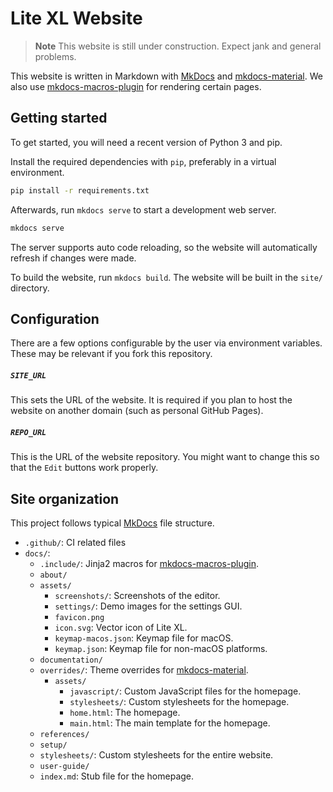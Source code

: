 # Lite XL Website

> **Note**
> This website is still under construction.
> Expect jank and general problems.

This website is written in Markdown with [MkDocs] and [mkdocs-material].
We also use [mkdocs-macros-plugin] for rendering certain pages.

## Getting started

To get started, you will need a recent version of Python 3 and pip.

Install the required dependencies with `pip`,
preferably in a virtual environment.

```sh
pip install -r requirements.txt
```

Afterwards, run `mkdocs serve` to start a development web server.

```sh
mkdocs serve
```

The server supports auto code reloading, so the website will automatically
refresh if changes were made.

To build the website, run `mkdocs build`.
The website will be built in the `site/` directory.

## Configuration

There are a few options configurable by the user via environment variables.
These may be relevant if you fork this repository.

##### `SITE_URL`

This sets the URL of the website.
It is required if you plan to host the website on another domain
(such as personal GitHub Pages).

##### `REPO_URL`

This is the URL of the website repository.
You might want to change this so that the `Edit` buttons work properly.

## Site organization

This project follows typical [MkDocs] file structure.

- `.github/`: CI related files
- `docs/`:
  - `.include/`: Jinja2 macros for [mkdocs-macros-plugin].
  - `about/`
  - `assets/`
    - `screenshots/`: Screenshots of the editor.
    - `settings/`: Demo images for the settings GUI.
    - `favicon.png`
    - `icon.svg`: Vector icon of Lite XL.
    - `keymap-macos.json`: Keymap file for macOS.
    - `keymap.json`: Keymap file for non-macOS platforms.
  - `documentation/`
  - `overrides/`: Theme overrides for [mkdocs-material].
    - `assets/`
      - `javascript/`: Custom JavaScript files for the homepage.
      - `stylesheets/`: Custom stylesheets for the homepage.
      - `home.html`: The homepage.
      - `main.html`: The main template for the homepage.
  - `references/`
  - `setup/`
  - `stylesheets/`: Custom stylesheets for the entire website.
  - `user-guide/`
  - `index.md`: Stub file for the homepage.



[MkDocs]:               https://www.mkdocs.org/
[mkdocs-material]:      https://squidfunk.github.io/mkdocs-material/
[mkdocs-macros-plugin]: https://mkdocs-macros-plugin.readthedocs.io/en/latest/